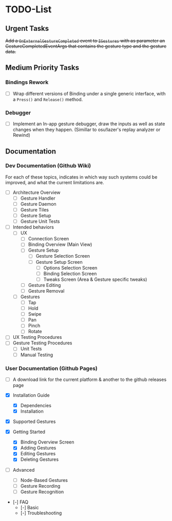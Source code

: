 # TODO-List

## Urgent Tasks

~~Add a `OnExternalGestureCompleted` event to `IGestures` with as parameter an GestureCompletedEventArgs that contains the gesture type and the gesture data.~~

## Medium Priority Tasks

### Bindings Rework

- [ ] Wrap different versions of Binding under a single generic interface, with a `Press()` and `Release()` method.

### Debugger

- [ ] Implement an In-app gesture debugger, draw the inputs as well as state changes when they happen. (Simillar to osu!lazer's replay analyzer or Rewind)

## Documentation

### Dev Documentation (Github Wiki)

For each of these topics, indicates in which way such systems could be improved, and what the current limitations are.

- [ ] Architecture Overview
    - [ ] Gesture Handler
    - [ ] Gesture Daemon
    - [ ] Gesture Tiles
    - [ ] Gesture Setup
    - [ ] Gesture Unit Tests

- [ ] Intended behaviors
    - [ ] UX
        - [ ] Connection Screen
        - [ ] Binding Overview (Main View)
        - [ ] Gesture Setup
            - [ ] Gesture Selection Screen
            - [ ] Gesture Setup Screen
                - [ ] Options Selection Screen
                - [ ] Binding Selection Screen
                - [ ] Tweaks Screen (Area & Gesture specific tweaks)
        - [ ] Gesture Editing
        - [ ] Gesture Removal

    - [ ] Gestures
        - [ ] Tap
        - [ ] Hold
        - [ ] Swipe
        - [ ] Pan
        - [ ] Pinch
        - [ ] Rotate

- [ ] UX Testing Procedures
- [ ] Gesture Testing Procedures
    - [ ] Unit Tests
    - [ ] Manual Testing

### User Documentation (Github Pages)

- [ ] A download link for the current platform & another to the github releases page

- [x] Installation Guide
    - [x] Dependencies
    - [x] Installation

- [x] Supported Gestures

- [x] Getting Started
    - [x] Binding Overview Screen
    - [x] Adding Gestures
    - [x] Editing Gestures
    - [x] Deleting Gestures

- [ ] Advanced
    - [ ] Node-Based Gestures
    - [ ] Gesture Recording
    - [ ] Gesture Recognition

- [-] FAQ
    - [-] Basic
    - [-] Troubleshooting
